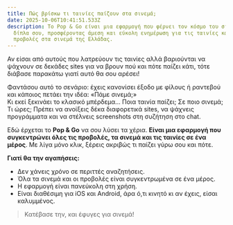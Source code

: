 ```yaml
---
title: Πώς βρίσκω τι ταινίες παίζουν στα σινεμά;
date: 2025-10-06T10:41:51.533Z
description: Το Pop & Go είναι μια εφαρμογή που φέρνει τον κόσμο του σινεμά
  δίπλα σου, προσφέροντας άμεση και εύκολη ενημέρωση για τις ταινίες και τις
  προβολές στα σινεμά της Ελλάδας.
---
```

Αν είσαι από αυτούς που λατρεύουν τις ταινίες αλλά βαριούνται να ψάχνουν σε δεκάδες sites για να βρουν πού και πότε παίζει κάτι, τότε διάβασε παρακάτω γιατί αυτό θα σου αρέσει!

Φαντάσου αυτό το σενάριο: έχεις κανονίσει έξοδο με φίλους ή ραντεβού και κάποιος πετάει την ιδέα: «Πάμε σινεμά;»\
Κι εκεί ξεκινάει το κλασικό μπέρδεμα... Ποια ταινία παίζει; Σε ποιο σινεμά; Τι ώρες; Πρέπει να ανοίξεις δέκα διαφορετικά sites, να ψάχνεις προγράμματα και να στέλνεις screenshots στη συζήτηση στο chat.

Εδώ έρχεται το **Pop & Go** να σου λύσει τα χέρια. **Είναι μια εφαρμογή που συγκεντρώνει όλες τις προβολές, τα σινεμά και τις ταινίες σε ένα μέρος**. Με λίγα μόνο κλικ, ξέρεις ακριβώς τι παίζει γύρω σου και πότε.

**Γιατί θα την αγαπήσεις:**

* Δεν χάνεις χρόνο σε περιττές αναζητήσεις.
* Όλα τα σινεμά και οι προβολές είναι συγκεντρωμένα σε ένα μέρος.
* Η εφαρμογή είναι πανεύκολη στη χρήση.
* Είναι διαθέσιμη για iOS και Android, άρα ό,τι κινητό κι αν έχεις, είσαι καλυμμένος.

> Κατέβασε την, και έφυγες για σινεμά!